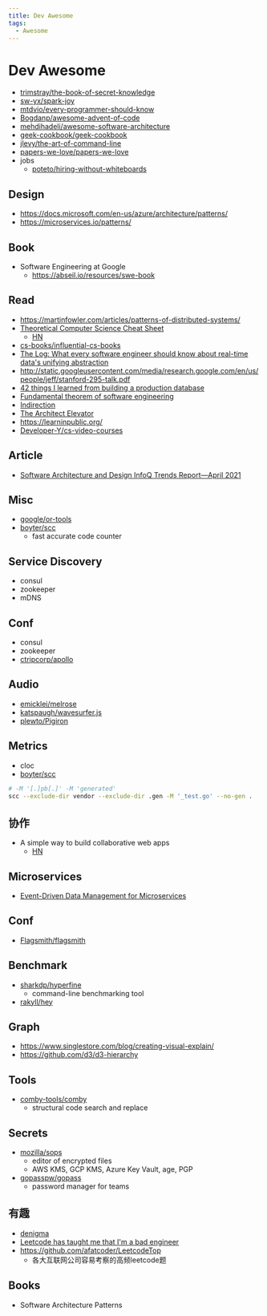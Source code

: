 ```yaml
---
title: Dev Awesome
tags:
  - Awesome
---
```


# Dev Awesome

- [trimstray/the-book-of-secret-knowledge](https://github.com/trimstray/the-book-of-secret-knowledge)
- [sw-yx/spark-joy](https://github.com/sw-yx/spark-joy)
- [mtdvio/every-programmer-should-know](https://github.com/mtdvio/every-programmer-should-know)
- [Bogdanp/awesome-advent-of-code](https://github.com/Bogdanp/awesome-advent-of-code)
- [mehdihadeli/awesome-software-architecture](https://github.com/mehdihadeli/awesome-software-architecture)
- [geek-cookbook/geek-cookbook](https://github.com/geek-cookbook/geek-cookbook)
- [jlevy/the-art-of-command-line](https://github.com/jlevy/the-art-of-command-line)
- [papers-we-love/papers-we-love](https://github.com/papers-we-love/papers-we-love)
- jobs
  - [poteto/hiring-without-whiteboards](https://github.com/poteto/hiring-without-whiteboards)

## Design

- https://docs.microsoft.com/en-us/azure/architecture/patterns/
- https://microservices.io/patterns/

## Book

- Software Engineering at Google
  - https://abseil.io/resources/swe-book

## Read

- https://martinfowler.com/articles/patterns-of-distributed-systems/
- [Theoretical Computer Science Cheat Sheet](https://www.tug.org/texshowcase/cheat.pdf)
  - [HN](https://news.ycombinator.com/item?id=29347885)
- [cs-books/influential-cs-books](https://github.com/cs-books/influential-cs-books)
- [The Log: What every software engineer should know about real-time data's unifying abstraction](https://engineering.linkedin.com/distributed-systems/log-what-every-software-engineer-should-know-about-real-time-datas-unifying)
- http://static.googleusercontent.com/media/research.google.com/en/us/people/jeff/stanford-295-talk.pdf
- [42 things I learned from building a production database](https://maheshba.bitbucket.io/blog/2021/10/19/42Things.html)
- [Fundamental theorem of software engineering](https://en.wikipedia.org/wiki/Fundamental_theorem_of_software_engineering)
- [Indirection](https://en.wikipedia.org/wiki/Indirection)
- [The Architect Elevator](https://architectelevator.com)
- https://learninpublic.org/
- [Developer-Y/cs-video-courses](https://github.com/Developer-Y/cs-video-courses)

## Article

- [Software Architecture and Design InfoQ Trends Report—April 2021](https://www.infoq.com/articles/architecture-trends-2021/)

## Misc

- [google/or-tools](https://github.com/google/or-tools)
- [boyter/scc](https://github.com/boyter/scc)
  - fast accurate code counter

## Service Discovery

- consul
- zookeeper
- mDNS

## Conf

- consul
- zookeeper
- [ctripcorp/apollo](https://github.com/ctripcorp/apollo)

## Audio

- [emicklei/melrose](https://github.com/emicklei/melrose)
- [katspaugh/wavesurfer.js](https://github.com/katspaugh/wavesurfer.js)
- [plewto/Pigiron](https://github.com/plewto/Pigiron)

## Metrics

- cloc
- [boyter/scc](https://github.com/boyter/scc)

```bash
# -M '[.]pb[.]' -M 'generated'
scc --exclude-dir vendor --exclude-dir .gen -M '_test.go' --no-gen .
```

## 协作

- A simple way to build collaborative web apps
  - [HN](https://news.ycombinator.com/item?id=28209736)

## Microservices

- [Event-Driven Data Management for Microservices](https://www.nginx.com/blog/event-driven-data-management-microservices/)

## Conf

- [Flagsmith/flagsmith](https://github.com/Flagsmith/flagsmith)

## Benchmark

- [sharkdp/hyperfine](https://github.com/sharkdp/hyperfine)
  - command-line benchmarking tool
- [rakyll/hey](https://github.com/rakyll/hey)

## Graph

- https://www.singlestore.com/blog/creating-visual-explain/
- https://github.com/d3/d3-hierarchy

## Tools

- [comby-tools/comby](https://github.com/comby-tools/comby)
  - structural code search and replace

## Secrets

- [mozilla/sops](https://github.com/mozilla/sops)
  - editor of encrypted files
  - AWS KMS, GCP KMS, Azure Key Vault, age, PGP
- [gopasspw/gopass](https://github.com/gopasspw/gopass)
  - password manager for teams

## 有趣

- [denigma](https://denigma.app/)
- [Leetcode has taught me that I'm a bad engineer](https://news.ycombinator.com/item?id=29804607)
- https://github.com/afatcoder/LeetcodeTop
  - 各大互联网公司容易考察的高频leetcode题

## Books

- Software Architecture Patterns
